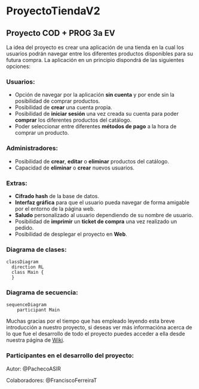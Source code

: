 # ProyectoTiendaV2

## Proyecto COD + PROG 3a EV

La idea del proyecto es crear una aplicación de una tienda en la cual los usuarios podrán navegar entre los diferentes productos disponibles para su futura compra. La aplicación en un principio dispondrá de las siguientes opciones:

### Usuarios:

  - Opción de navegar por la aplicación **sin cuenta** y por ende sin la posibilidad de comprar productos.
  - Posibilidad de **crear** una cuenta propia.
  - Posibilidad de **iniciar sesión** una vez creada su cuenta para poder **comprar** los diferentes productos del catálogo.
  - Poder seleccionar entre diferentes **métodos de pago** a la hora de comprar un producto.

### Administradores:

  - Posibilidad de **crear**, **editar** o **eliminar** productos del catálogo.
  - Capacidad de **eliminar** o **crear** nuevos usuarios.

### Extras:

  - **Cifrado hash** de la base de datos.
  - **Interfaz gráfica** para que el usuario pueda navegar de forma amigable por el entorno de la página web.
  - **Saludo** personalizado al usuario dependiendo de su nombre de usuario.
  - Posibilidad de **imprimir** un **ticket de compra** una vez realizado un pedido.
  - Posibilidad de desplegar el proyecto en **Web**.

### Diagrama de clases:

```mermaid
classDiagram
  direction RL
  class Main {
  }
```

### Diagrama de secuencia:

```mermaid
sequenceDiagram
    participant Main
```

Muchas gracias por el tiempo que has empleado leyendo esta breve introducción a nuestro proyecto, si deseas ver más informacióna acerca de lo que fue el desarrollo de todo el proyecto puedes acceder a ella desde nuestra página de [Wiki](https://github.com/PachecoASIR/ProyectoTiendaV2/wiki).

### Participantes en el desarrollo del proyecto:

Autor: @PachecoASIR

Colaboradores: @FranciscoFerreiraT
